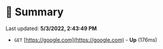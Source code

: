 # 📖 Summary
Last updated: **5/3/2022, 2:43:49 PM**

- `GET` [https://google.com](https://google.com) - **Up** (176ms)
